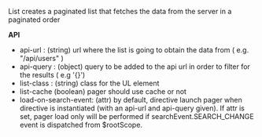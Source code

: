 List creates a paginated list that fetches the data from the server in a paginated order

**API**
  - api-url : (string) url where the list is going to obtain the data from ( e.g. "/api/users" )
  - api-query : (object) query to be added to the api url in order to filter for the results ( e.g '{}')
  - list-class : (string) class for the UL element
  - list-cache (boolean) pager should use cache or not
  - load-on-search-event: (attr) by default, directive launch pager when directive is instantiated (with an api-url and api-query given). If attr is set, pager load only will be performed if searchEvent.SEARCH_CHANGE event is dispatched from $rootScope.

